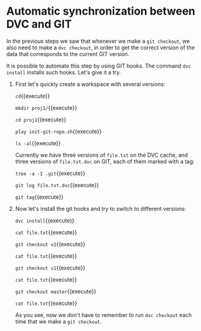 # Automatic synchronization between DVC and GIT

In the previous steps we saw that whenever we make a `git checkout`,
we also need to make a `dvc checkout`, in order to get the correct
version of the data that corresponds to the current GIT version.

It is possible to automate this step by using GIT hooks. The command
`dvc install` installs such hooks. Let's give it a try.

1. First let's quickly create a workspace with several versions:

   `cd`{{execute}}
   
   `mkdir proj1/`{{execute}}
   
   `cd proj1`{{execute}}
   
   `play init-git-repo.sh`{{execute}}
   
   `ls -al`{{execute}}
   
   Currently we have three versions of `file.txt` on the DVC cache,
   and three versions of `file.txt.dvc` on GIT, each of them marked
   with a tag:
   
   `tree -a -I .git`{{execute}}
   
   `git log file.txt.dvc`{{execute}}
   
   `git tag`{{execute}}
   
2. Now let's install the git hooks and try to switch to different
   versions:
   
   `dvc install`{{execute}}
   
   `cat file.txt`{{execute}}
   
   `git checkout v2`{{execute}}
   
   `cat file.txt`{{execute}}
   
   `git checkout v1`{{execute}}
   
   `cat file.txt`{{execute}}
   
   `git checkout master`{{execute}}
   
   `cat file.txt`{{execute}}
   
   As you see, now we don't have to remember to run `dvc checkout`
   each time that we make a `git checkout`.
   
